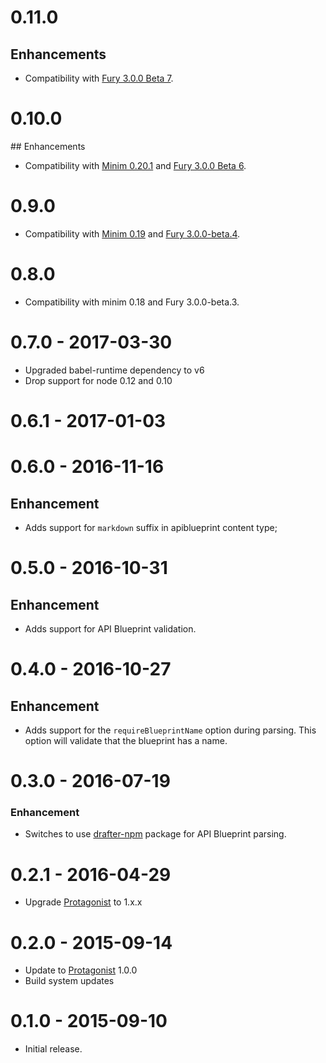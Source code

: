 # 0.11.0

## Enhancements

- Compatibility with [Fury 3.0.0 Beta 7](https://github.com/apiaryio/fury.js/releases/tag/v3.0.0-beta.7).

# 0.10.0

## Enhancements

- Compatibility with [Minim 0.20.1](https://github.com/refractproject/minim/releases/tag/v0.20.1)
  and [Fury 3.0.0 Beta 6](https://github.com/apiaryio/fury.js/releases/tag/v3.0.0-beta.6).

# 0.9.0

- Compatibility with [Minim 0.19](https://github.com/refractproject/minim/releases/tag/v0.19.0)
  and [Fury 3.0.0-beta.4](https://github.com/apiaryio/fury.js/releases/tag/v3.0.0-beta.4).

# 0.8.0

- Compatibility with minim 0.18 and Fury 3.0.0-beta.3.

# 0.7.0 - 2017-03-30

- Upgraded babel-runtime dependency to v6
- Drop support for node 0.12 and 0.10

# 0.6.1 - 2017-01-03

# 0.6.0 - 2016-11-16

## Enhancement

- Adds support for `markdown` suffix in apiblueprint content type;

# 0.5.0 - 2016-10-31

## Enhancement

- Adds support for API Blueprint validation.

# 0.4.0 - 2016-10-27

## Enhancement

- Adds support for the `requireBlueprintName` option during parsing. This
  option will validate that the blueprint has a name.

# 0.3.0 - 2016-07-19

### Enhancement

- Switches to use [drafter-npm](https://github.com/apiaryio/drafter-npm)
  package for API Blueprint parsing.

# 0.2.1 - 2016-04-29

- Upgrade [Protagonist][] to 1.x.x

# 0.2.0 - 2015-09-14

- Update to [Protagonist][] 1.0.0
- Build system updates

# 0.1.0 - 2015-09-10

- Initial release.

[Protagonist]: https://github.com/apiaryio/protagonist
